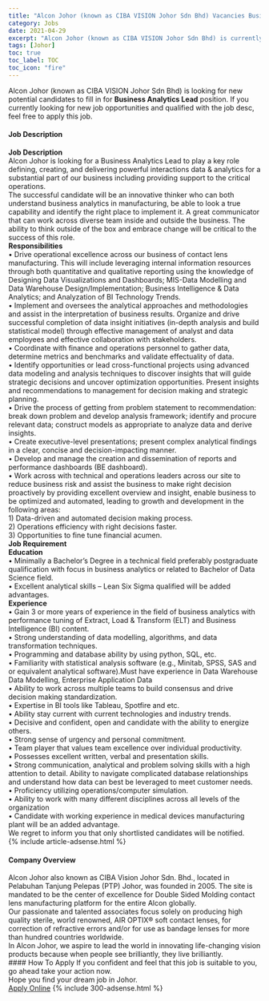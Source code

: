 ```yaml
---
title: "Alcon Johor (known as CIBA VISION Johor Sdn Bhd) Vacancies Business Analytics Lead" 
category: Jobs 
date: 2021-04-29 
excerpt: "Alcon Johor (known as CIBA VISION Johor Sdn Bhd) is currently looking for suitable person to fill in the Business Analytics Lead which based in Johor" 
tags: [Johor] 
toc: true 
toc_label: TOC 
toc_icon: "fire" 
--- 
```


<p>Alcon Johor (known as CIBA VISION Johor Sdn Bhd) is looking for new potential candidates to fill in for <b>Business Analytics Lead</b> position. If you currently looking for new job opportunities and qualified with the job desc, feel free to apply this job.
</p><div><div><h4>Job Description</h4></div><div><div><span><div><div><strong>Job Description</strong></div><div><div>Alcon Johor is looking for a Business Analytics Lead to play a key role defining, creating, and delivering powerful interactions data &amp; analytics for a substantial part of our business including providing support to the critical operations.</div><div>The successful candidate will be an innovative thinker who can both understand business analytics in manufacturing, be able to look a true capability and identify the right place to implement it. A great communicator that can work across diverse team inside and outside the business. The ability to think outside of the box and embrace change will be critical to the success of this role.</div><div><strong>Responsibilities</strong></div><div>&#8226; Drive operational excellence across our business of contact lens manufacturing. This will include leveraging internal information resources through both quantitative and qualitative reporting using the knowledge of Designing Data Visualizations and Dashboards; MIS-Data Modelling and Data Warehouse Design/Implementation; Business Intelligence &amp; Data Analytics; and Analyzation of BI Technology Trends.</div>&#8226; Implement and oversees the analytical approaches and methodologies and assist in the interpretation of business results. Organize and drive successful completion of data insight initiatives (in-depth analysis and build statistical model) through effective management of analyst and data employees and effective collaboration with stakeholders.<div>&#8226; Coordinate with finance and operations personnel to gather data, determine metrics and benchmarks and validate effectuality of data.</div>&#8226; Identify opportunities or lead cross-functional projects using advanced data modeling and analysis techniques to discover insights that will guide strategic decisions and uncover optimization opportunities. Present insights and recommendations to management for decision making and strategic planning.<div>&#8226; Drive the process of getting from problem statement to recommendation: break down problem and develop analysis framework; identify and procure relevant data; construct models as appropriate to analyze data and derive insights.</div>&#8226; Create executive-level presentations; present complex analytical findings in a clear, concise and decision-impacting manner.<div>&#8226; Develop and manage the creation and dissemination of reports and performance dashboards (BE dashboard).</div>&#8226; Work across with technical and operations leaders across our site to reduce business risk and assist the business to make right decision proactively by providing excellent overview and insight, enable business to be optimized and automated, leading to growth and development in the following areas:<br>1) Data-driven and automated decision making process.<br>2) Operations efficiency with right decisions faster.<br>3) Opportunities to fine tune financial acumen.</div><div><div><strong>Job Requirement</strong></div><div><strong>Education</strong><br>&#8226; Minimally a Bachelor&#8217;s Degree in a technical field preferably postgraduate qualification with focus in business analytics or related to Bachelor of Data Science field.<br>&#8226; Excellent analytical skills &#8211; Lean Six Sigma qualified will be added advantages.</div><div><strong>Experience</strong><br>&#8226; Gain 3 or more years of experience in the field of business analytics with performance tuning of Extract, Load &amp; Transform (ELT) and Business Intelligence (BI) content.<br>&#8226; Strong understanding of data modelling, algorithms, and data transformation techniques.<br>&#8226; Programming and database ability by using python, SQL, etc.<br>&#8226; Familiarity with statistical analysis software (e.g., Minitab, SPSS, SAS and or equivalent analytical software).Must have experience in Data Warehouse Data Modelling, Enterprise Application Data<br>&#8226; Ability to work across multiple teams to build consensus and drive decision making standardization.<br>&#8226; Expertise in BI tools like Tableau, Spotfire and etc.<br>&#8226; Ability stay current with current technologies and industry trends.<br>&#8226; Decisive and confident, open and candidate with the ability to energize others.<br>&#8226; Strong sense of urgency and personal commitment.<br>&#8226; Team player that values team excellence over individual productivity.<br>&#8226; Possesses excellent written, verbal and presentation skills.<br>&#8226; Strong communication, analytical and problem solving skills with a high attention to detail. Ability to navigate complicated database relationships and understand how data can best be leveraged to meet customer needs.<br>&#8226; Proficiency utilizing operations/computer simulation.<br>&#8226; Ability to work with many different disciplines across all levels of the organization<br>&#8226; Candidate with working experience in medical devices manufacturing plant will be an added advantage.</div><div>We regret to inform you that only shortlisted candidates will be notified.</div></div></div></span></div></div></div> 
{% include article-adsense.html %} 
<div><div><h4>Company Overview</h4></div><div><div><span><div><div>
	Alcon Johor also known as CIBA Vision Johor Sdn. Bhd., located in Pelabuhan Tanjung Pelepas (PTP) Johor, was founded in 2005. The site is mandated to be the center of excellence for Double Sided Molding contact lens manufacturing platform for the entire Alcon globally.</div>
<div>
	Our passionate and talented associates focus solely on producing high quality sterile, world renowned, AIR OPTIX&#174; soft contact lenses, for correction of refractive errors and/or for use as bandage lenses for more than hundred countries worldwide.</div>
<div>
	In Alcon Johor, we aspire to lead the world in innovating life-changing vision products because when people see brilliantly, they live brilliantly.</div></div></span></div></div></div> 
#### How To Apply 
If you confident and feel that this job is suitable to you, go ahead take your action now. <br/> 
Hope you find your dream job in Johor. <br/> 
<a href="https://www.jobstreet.com.my/en/job/business-analytics-lead-4552365?jobId=jobstreet-my-job-4552365&" class="btn btn--info" target="_blank" rel="nofollow noopenner">Apply Online</a> 
{% include 300-adsense.html %} 